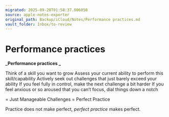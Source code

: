 ```yaml
---
migrated: 2025-09-20T01:58:37.006050
source: apple-notes-exporter
original_path: Backup/iCloud/Notes/Performance practices.md
vault_folder: Inbox/to-review
---
```

# Performance practices

**_Performance practices _**

Think of a skill you want to grow
Assess your current ability to perform this skill/capability 
Actively seek out challenges that just barely exceed your ability 
If you feel fully in control, make the next challenge a bit harder
If you feel anxious or so aroused that you can’t focus, dial things down a notch 

= Just Manageable Challenges = Perfect Practice

Practice does not make perfect, _perfect practice_ makes perfect.

